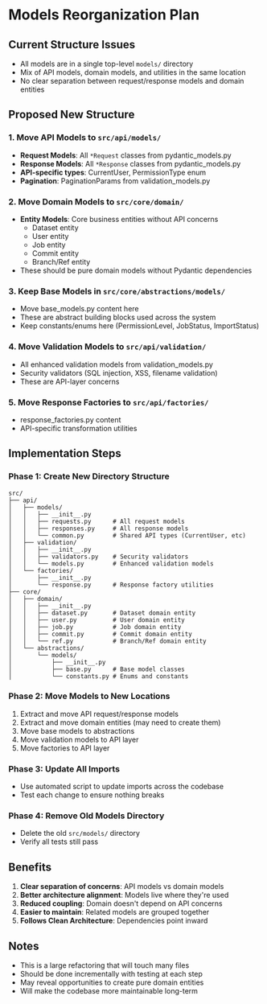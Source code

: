 # Models Reorganization Plan

## Current Structure Issues
- All models are in a single top-level `models/` directory
- Mix of API models, domain models, and utilities in the same location
- No clear separation between request/response models and domain entities

## Proposed New Structure

### 1. Move API Models to `src/api/models/`
- **Request Models**: All `*Request` classes from pydantic_models.py
- **Response Models**: All `*Response` classes from pydantic_models.py  
- **API-specific types**: CurrentUser, PermissionType enum
- **Pagination**: PaginationParams from validation_models.py

### 2. Move Domain Models to `src/core/domain/`
- **Entity Models**: Core business entities without API concerns
  - Dataset entity
  - User entity
  - Job entity
  - Commit entity
  - Branch/Ref entity
- These should be pure domain models without Pydantic dependencies

### 3. Keep Base Models in `src/core/abstractions/models/`
- Move base_models.py content here
- These are abstract building blocks used across the system
- Keep constants/enums here (PermissionLevel, JobStatus, ImportStatus)

### 4. Move Validation Models to `src/api/validation/`
- All enhanced validation models from validation_models.py
- Security validators (SQL injection, XSS, filename validation)
- These are API-layer concerns

### 5. Move Response Factories to `src/api/factories/`
- response_factories.py content
- API-specific transformation utilities

## Implementation Steps

### Phase 1: Create New Directory Structure
```
src/
├── api/
│   ├── models/
│   │   ├── __init__.py
│   │   ├── requests.py      # All request models
│   │   ├── responses.py     # All response models
│   │   └── common.py        # Shared API types (CurrentUser, etc)
│   ├── validation/
│   │   ├── __init__.py
│   │   ├── validators.py    # Security validators
│   │   └── models.py        # Enhanced validation models
│   └── factories/
│       ├── __init__.py
│       └── response.py      # Response factory utilities
├── core/
│   ├── domain/
│   │   ├── __init__.py
│   │   ├── dataset.py       # Dataset domain entity
│   │   ├── user.py          # User domain entity
│   │   ├── job.py           # Job domain entity
│   │   ├── commit.py        # Commit domain entity
│   │   └── ref.py           # Branch/Ref domain entity
│   └── abstractions/
│       └── models/
│           ├── __init__.py
│           ├── base.py      # Base model classes
│           └── constants.py # Enums and constants
```

### Phase 2: Move Models to New Locations
1. Extract and move API request/response models
2. Extract and move domain entities (may need to create them)
3. Move base models to abstractions
4. Move validation models to API layer
5. Move factories to API layer

### Phase 3: Update All Imports
- Use automated script to update imports across the codebase
- Test each change to ensure nothing breaks

### Phase 4: Remove Old Models Directory
- Delete the old `src/models/` directory
- Verify all tests still pass

## Benefits
1. **Clear separation of concerns**: API models vs domain models
2. **Better architecture alignment**: Models live where they're used
3. **Reduced coupling**: Domain doesn't depend on API concerns
4. **Easier to maintain**: Related models are grouped together
5. **Follows Clean Architecture**: Dependencies point inward

## Notes
- This is a large refactoring that will touch many files
- Should be done incrementally with testing at each step
- May reveal opportunities to create pure domain entities
- Will make the codebase more maintainable long-term